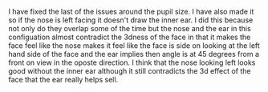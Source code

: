 I have fixed the last of the issues around the pupil size. I have also made it so if the nose is left facing it doesn't draw the inner ear. I did this because not only do they overlap some of the time but the nose and the ear in this configuation almost contradict the 3dness of the face in that it makes the face feel like the nose makes it feel like the face is side on looking at the left hand side of the face and the ear implies then angle is at 45 degrees from a front on view in the oposte direction. I think that the nose looking left looks good without the inner ear although it still contradicts the 3d effect of the face that the ear really helps sell. 
